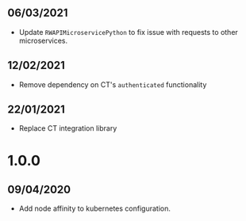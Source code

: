 ## 06/03/2021

- Update `RWAPIMicroservicePython` to fix issue with requests to other microservices.

## 12/02/2021

- Remove dependency on CT's `authenticated` functionality

## 22/01/2021

- Replace CT integration library

# 1.0.0

## 09/04/2020

- Add node affinity to kubernetes configuration.
